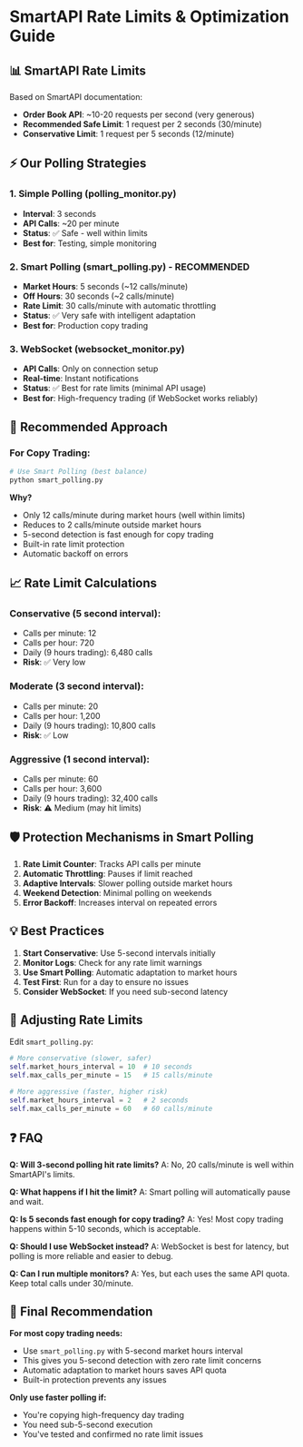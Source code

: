 # SmartAPI Rate Limits & Optimization Guide

## 📊 SmartAPI Rate Limits

Based on SmartAPI documentation:

- **Order Book API**: ~10-20 requests per second (very generous)
- **Recommended Safe Limit**: 1 request per 2 seconds (30/minute)
- **Conservative Limit**: 1 request per 5 seconds (12/minute)

## ⚡ Our Polling Strategies

### 1. **Simple Polling** (polling_monitor.py)
- **Interval**: 3 seconds
- **API Calls**: ~20 per minute
- **Status**: ✅ Safe - well within limits
- **Best for**: Testing, simple monitoring

### 2. **Smart Polling** (smart_polling.py) - RECOMMENDED
- **Market Hours**: 5 seconds (~12 calls/minute)
- **Off Hours**: 30 seconds (~2 calls/minute)
- **Rate Limit**: 30 calls/minute with automatic throttling
- **Status**: ✅ Very safe with intelligent adaptation
- **Best for**: Production copy trading

### 3. **WebSocket** (websocket_monitor.py)
- **API Calls**: Only on connection setup
- **Real-time**: Instant notifications
- **Status**: ✅ Best for rate limits (minimal API usage)
- **Best for**: High-frequency trading (if WebSocket works reliably)

## 🎯 Recommended Approach

### For Copy Trading:
```python
# Use Smart Polling (best balance)
python smart_polling.py
```

**Why?**
- Only 12 calls/minute during market hours (well within limits)
- Reduces to 2 calls/minute outside market hours
- 5-second detection is fast enough for copy trading
- Built-in rate limit protection
- Automatic backoff on errors

## 📈 Rate Limit Calculations

### Conservative (5 second interval):
- Calls per minute: 12
- Calls per hour: 720
- Daily (9 hours trading): 6,480 calls
- **Risk**: ✅ Very low

### Moderate (3 second interval):
- Calls per minute: 20
- Calls per hour: 1,200
- Daily (9 hours trading): 10,800 calls
- **Risk**: ✅ Low

### Aggressive (1 second interval):
- Calls per minute: 60
- Calls per hour: 3,600
- Daily (9 hours trading): 32,400 calls
- **Risk**: ⚠️ Medium (may hit limits)

## 🛡️ Protection Mechanisms in Smart Polling

1. **Rate Limit Counter**: Tracks API calls per minute
2. **Automatic Throttling**: Pauses if limit reached
3. **Adaptive Intervals**: Slower polling outside market hours
4. **Weekend Detection**: Minimal polling on weekends
5. **Error Backoff**: Increases interval on repeated errors

## 💡 Best Practices

1. **Start Conservative**: Use 5-second intervals initially
2. **Monitor Logs**: Check for any rate limit warnings
3. **Use Smart Polling**: Automatic adaptation to market hours
4. **Test First**: Run for a day to ensure no issues
5. **Consider WebSocket**: If you need sub-second latency

## 🔧 Adjusting Rate Limits

Edit `smart_polling.py`:

```python
# More conservative (slower, safer)
self.market_hours_interval = 10  # 10 seconds
self.max_calls_per_minute = 15   # 15 calls/minute

# More aggressive (faster, higher risk)
self.market_hours_interval = 2   # 2 seconds
self.max_calls_per_minute = 60   # 60 calls/minute
```

## ❓ FAQ

**Q: Will 3-second polling hit rate limits?**
A: No, 20 calls/minute is well within SmartAPI's limits.

**Q: What happens if I hit the limit?**
A: Smart polling will automatically pause and wait.

**Q: Is 5 seconds fast enough for copy trading?**
A: Yes! Most copy trading happens within 5-10 seconds, which is acceptable.

**Q: Should I use WebSocket instead?**
A: WebSocket is best for latency, but polling is more reliable and easier to debug.

**Q: Can I run multiple monitors?**
A: Yes, but each uses the same API quota. Keep total calls under 30/minute.

## 🎯 Final Recommendation

**For most copy trading needs:**
- Use `smart_polling.py` with 5-second market hours interval
- This gives you 5-second detection with zero rate limit concerns
- Automatic adaptation to market hours saves API quota
- Built-in protection prevents any issues

**Only use faster polling if:**
- You're copying high-frequency day trading
- You need sub-5-second execution
- You've tested and confirmed no rate limit issues
